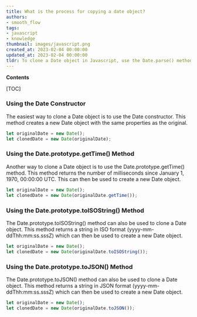 ```yaml
---
title: What is the process for copying a date object?
authors:
- smooth_flow
tags:
- javascript
- knowledge
thumbnail: images/javascript.png
created_at: 2023-02-04 00:00:00
updated_at: 2023-02-04 00:00:00
tldr: To clone a Date object in Javascript, use the Date.parse() method.
---
```


**Contents**

[TOC]

### Using the Date Constructor

The easiest way to clone a Date object is to use the Date constructor. This method creates a new Date object with the same properties as the original.

```js
let originalDate = new Date();
let clonedDate = new Date(originalDate);
```

### Using the Date.prototype.getTime() Method

Another way to clone a Date object is to use the Date.prototype.getTime() method. This method returns the number of milliseconds since January 1, 1970, 00:00:00 UTC. This can then be used to create a new Date object.

```js
let originalDate = new Date();
let clonedDate = new Date(originalDate.getTime());
```

### Using the Date.prototype.toISOString() Method

The Date.prototype.toISOString() method can also be used to clone a Date object. This method returns a string in ISO format (yyyy-mm-ddThh:mm:ss.sssZ) which can then be used to create a new Date object.

```js
let originalDate = new Date();
let clonedDate = new Date(originalDate.toISOString());
```

### Using the Date.prototype.toJSON() Method

The Date.prototype.toJSON() method can also be used to clone a Date object. This method returns a string in JSON format (yyyy-mm-ddThh:mm:ss.sssZ) which can then be used to create a new Date object.

```js
let originalDate = new Date();
let clonedDate = new Date(originalDate.toJSON());
```
